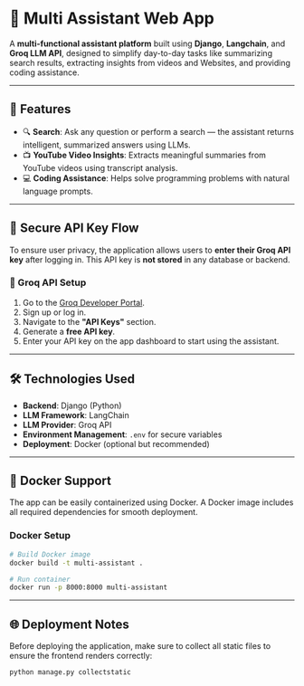 # 🧠 Multi Assistant Web App

A **multi-functional assistant platform** built using **Django**, **Langchain**, and **Groq LLM API**, designed to simplify day-to-day tasks like summarizing search results, extracting insights from videos and Websites, and providing coding assistance.

---

## 🚀 Features

- 🔍 **Search**: Ask any question or perform a search — the assistant returns intelligent, summarized answers using LLMs.
- 📺 **YouTube Video Insights**: Extracts meaningful summaries from YouTube videos using transcript analysis.
- 💻 **Coding Assistance**: Helps solve programming problems with natural language prompts.

---

## 🔐 Secure API Key Flow

To ensure user privacy, the application allows users to **enter their Groq API key** after logging in. This API key is **not stored** in any database or backend.

### 🔑 Groq API Setup
1. Go to the [Groq Developer Portal](https://console.groq.com/developer).
2. Sign up or log in.
3. Navigate to the **"API Keys"** section.
4. Generate a **free API key**.
5. Enter your API key on the app dashboard to start using the assistant.

---

## 🛠️ Technologies Used

- **Backend**: Django (Python)
- **LLM Framework**: LangChain
- **LLM Provider**: Groq API
- **Environment Management**: `.env` for secure variables
- **Deployment**: Docker (optional but recommended)

---

## 🐳 Docker Support

The app can be easily containerized using Docker. A Docker image includes all required dependencies for smooth deployment.

### Docker Setup
```bash
# Build Docker image
docker build -t multi-assistant .

# Run container
docker run -p 8000:8000 multi-assistant
```

---

## 🌐 Deployment Notes

Before deploying the application, make sure to collect all static files to ensure the frontend renders correctly:

```bash
python manage.py collectstatic
